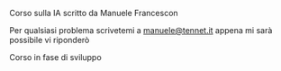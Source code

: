 Corso sulla IA scritto da  Manuele Francescon

Per qualsiasi problema scrivetemi a manuele@tennet.it appena mi sarà possibile vi riponderò

Corso in fase di sviluppo
